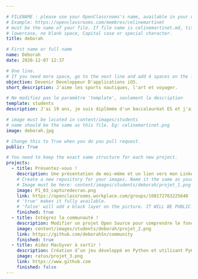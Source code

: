 ```yaml
---

# FILENAME : please use your OpenClassrooms's name, available in your url.
# Example: https://openclassrooms.com/membres/celinemartinet
# must be the name of your file. If file name is celinemartinet.md, title is celinemartinet.
# lowercase, no blank space, Capital case or special character.
title: deborah

# First name or full name
name: Déborah
date: 2020-12-07 12:37

# One line.
# If you need more space, go to the next line and add 4 spaces on the left, as in 'description'.
objective: Devenir Developpeur D'applications iOS.
short_description: J'aime les sports nautiques, l'art et voyager.

# Ne modifiez pas le paramètre 'template', seulement la description
template: students
description: J'ai 19 ans, je suis diplômée d'un baccalauréat ES et j'ai décidé de poursuivre mes études avec Openclassrooms afin d'en apprendre davantage sur le coding. 

# image must be located in content/images/students
# name should be the same as this file. Eg: celinemartinet.png
image: deborah.jpg

# Change this to True when you do you pull request.
public: True

# You need to keep the exact same structure for each new project.
projects:
  - title: Présentez-vous !
    description: Une présentation de moi-même et un lien vers mon LinkedIn.
    # Create a new repository for your images. Name it the same as your nickname and profile picture.
    # Image must be here: content/images/students/deborah/projet_1.png
    image: P1_03_capturedecran.png
    link: https://openclassrooms.workplace.com/groups/108172763225648
    # 'true' makes it fully available.
    # 'false' will add a black layer on the picture. IT WILL BE PUBLIC!
    finished: true
  - title: Intégrez la communauté !
    description: Modifier un projet Open Source pour comprendre le fonctionnement de Git, de Github et des pull requests. 
    image: content/images/students/deborah/projet_2.png
    link: https://github.com/deborahSn/community
    finished: true
  - title: Aidez MacGyver à sortir !
    description: Création d’un jeu développé en Python et utilisant PyGame.
    image: ratus/projet_3.png
    link: https://www.github.com
    finished: false
---
```

